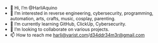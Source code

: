 - 👋 Hi, I’m @HarliAquino
- 👀 I’m interested in reverse engineering, cybersecurity, programming, automation, arts, crafts, music, cosplay, parenting.
- 🌱 I’m currently learning GitHub, ClickUp, Cybersecurity.
- 💞️ I’m looking to collaborate on various projects.
- 📫 How to reach me harli@varist.com/d34ddr34m3r@gmail.com

<!---
HarliAquino/HarliAquino is a ✨ special ✨ repository because its `README.md` (this file) appears on your GitHub profile.
You can click the Preview link to take a look at your changes.
--->
